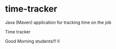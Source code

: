 # time-tracker
Java (Maven) application for tracking time on the job

Time tracker

Good Morning students!!!
ll
